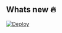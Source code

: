 


<h2> Whats new 🔥 </h2>

[![Deploy](https://www.herokucdn.com/deploy/button.svg)](https://heroku.com/deploy?template=https://github.com/sl-bot-Official/Group-Music-Player)
